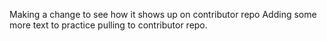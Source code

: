 Making a change to see how it shows up on contributor repo
Adding some more text to practice pulling to contributor repo.
